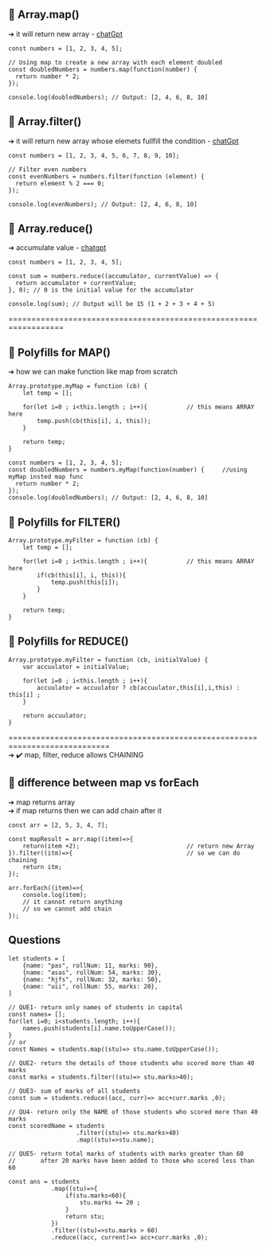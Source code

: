 ## 💙 Array.map()
➔ it will return new array - [chatGpt](https://chat.openai.com/share/b6ec49b1-cc81-4106-b321-56d93484e159)
```
const numbers = [1, 2, 3, 4, 5];

// Using map to create a new array with each element doubled
const doubledNumbers = numbers.map(function(number) {
  return number * 2;
});

console.log(doubledNumbers); // Output: [2, 4, 6, 8, 10]
```

## 🧡 Array.filter()
➔ it will return new array whose elemets fullfill the condition - [chatGpt](https://chat.openai.com/share/2e14eaea-a5b7-42a9-88d5-772a1e687c9d)
```
const numbers = [1, 2, 3, 4, 5, 6, 7, 8, 9, 10];

// Filter even numbers
const evenNumbers = numbers.filter(function (element) {
  return element % 2 === 0;
});

console.log(evenNumbers); // Output: [2, 4, 6, 8, 10]
```

## 💛 Array.reduce()
➔ accumulate value - [chatgpt](https://chat.openai.com/share/ab5dcc90-88d1-40f8-bae7-3a5c05aea056)
```
const numbers = [1, 2, 3, 4, 5];

const sum = numbers.reduce((accumulator, currentValue) => {
  return accumulator + currentValue;
}, 0); // 0 is the initial value for the accumulator

console.log(sum); // Output will be 15 (1 + 2 + 3 + 4 + 5)
```

==================================================================

## 💜 Polyfills for MAP()
➔ how we can make function like map from scratch
```
Array.prototype.myMap = function (cb) {
    let temp = [];
     
    for(let i=0 ; i<this.length ; i++){           // this means ARRAY here
        temp.push(cb(this[i], i, this));
    }

    return temp;
}

const numbers = [1, 2, 3, 4, 5];
const doubledNumbers = numbers.myMap(function(number) {     //using myMap insted map func
  return number * 2;
});
console.log(doubledNumbers); // Output: [2, 4, 6, 8, 10]
```

## 💙 Polyfills for FILTER()
```
Array.prototype.myFilter = function (cb) {
    let temp = [];
     
    for(let i=0 ; i<this.length ; i++){           // this means ARRAY here
        if(cb(this[i], i, this)){
            temp.push(this[i]);
        }
    }

    return temp;
}
```

## 💚 Polyfills for REDUCE()
```
Array.prototype.myFilter = function (cb, initialValue) {
    var accuulator = initialValue;

    for(let i=0 ; i<this.length ; i++){
        accuulator = accuulator ? cb(accuulator,this[i],i,this) : this[i] ;
    }

    return accuulator;
}
```

============================================================================ <br />
➔ ✔️ map, filter, reduce allows CHAINING

## 🧡 difference between map vs forEach
➔ map returns array <br/>
➔ if map returns then we can add chain after it
```
const arr = [2, 5, 3, 4, 7];

const mapResult = arr.map((item)=>{
    return(item +2);                              // return new Array 
}).filter((itm)=>{                                // so we can do chaining
    return itm;      
});

arr.forEach((item)=>{
    console.log(item);
    // it cannot return anything        
    // so we cannot add chain
});
```

## Questions
```
let students = [
    {name: "pas", rollNum: 11, marks: 90},
    {name: "asas", rollNum: 54, marks: 30},
    {name: "hjfs", rollNum: 32, marks: 50},
    {name: "uii", rollNum: 55, marks: 20},
]

// QUE1- return only names of students in capital
const names= [];
for(let i=0; i<students.length; i++){
    names.push(students[i].name.toUpperCase());
}
// or
const Names = students.map((stu)=> stu.name.toUpperCase());

// QUE2- return the details of those students who scored more than 40 marks
const marks = students.filter((stu)=> stu.marks>40);

// QUE3- sum of marks of all students
const sum = students.reduce((acc, curr)=> acc+curr.marks ,0);

// QU4- return only the NAME of those students who scored more than 40 marks
const scoredName = students
                   .filter((stu)=> stu.marks>40)
                   .map((stu)=>stu.name);

// QUE5- return total marks of students with marks greater than 60 
//       after 20 marks have been added to those who scored less than 60

const ans = students
            .map((stu)=>{
                if(stu.marks<60){
                    stu.marks += 20 ;
                }
                return stu;
            })
            .filter((stu)=>stu.marks > 60)
            .reduce((acc, current)=> acc+curr.marks ,0);
```
